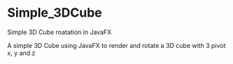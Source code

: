 # Simple_3DCube
Simple 3D Cube roatation in JavaFX

A simple 3D Cube using JavaFX to render and rotate a 3D cube with 3 pivot x, y and z
